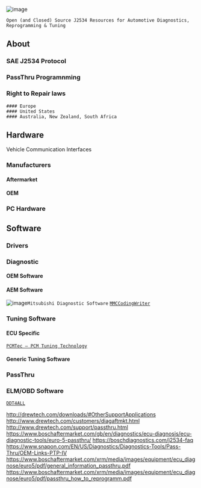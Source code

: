 ![image](https://user-images.githubusercontent.com/57064943/160246579-974bd701-993d-4f3b-b438-1af66ab9327c.png)

   `Open (and Closed) Source J2534 Resources for Automotive Diagnostics, Reprogramming & Tuning`

## About
  ### SAE J2534 Protocol
  ### PassThru Programnming
  ### Right to Repair laws
    #### Europe
    #### United States
    #### Australia, New Zealand, South Africa
    
## Hardware
Vehicle Communication Interfaces  
  ### Manufacturers
   #### Aftermarket
   #### OEM 
  ### PC Hardware

## Software
  
  ### Drivers
  ### Diagnostic
   #### OEM Software
   #### AEM Software 
   ![image](https://user-images.githubusercontent.com/57064943/160247397-118620dd-bba4-4443-ae05-191846291a1e.png)`Mitsubishi Diagnostic Software`
   [`MMCCodingWriter`](https://forum.kolyandex.su/viewtopic.php?f=15&t=3) 
  ### Tuning Software
   #### ECU Specific
   [`PCMTec — PCM Tuning Technology`](https://pcmtec.com)
   #### Generic Tuning Software  
  ### PassThru
  ### ELM/OBD Software 
  [`DDT4ALL`](https://github.com/cedricp/ddt4all)  
  
http://drewtech.com/downloads/#OtherSupportApplications
http://www.drewtech.com/customers/diagaftmkt.html
http://www.drewtech.com/support/passthru.html
https://www.boschaftermarket.com/gb/en/diagnostics/ecu-diagnosis/ecu-diagnostic-tools/euro-5-passthru/
https://boschdiagnostics.com/j2534-faq
https://www.snapon.com/EN/US/Diagnostics/Diagnostics-Tools/Pass-Thru/OEM-Links-PTP-IV
https://www.boschaftermarket.com/xrm/media/images/equipment/ecu_diagnose/euro5/pdf/general_information_passthru.pdf
https://www.boschaftermarket.com/xrm/media/images/equipment/ecu_diagnose/euro5/pdf/passthru_how_to_reprogramm.pdf
